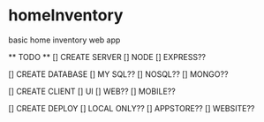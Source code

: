 # homeInventory
basic home inventory web app

** TODO **
[] CREATE SERVER
    [] NODE
    [] EXPRESS??

[] CREATE DATABASE
    [] MY SQL??
    [] NOSQL??
    [] MONGO??

[] CREATE CLIENT
    [] UI
    [] WEB??
    [] MOBILE??

[] CREATE DEPLOY
    [] LOCAL ONLY??
    [] APPSTORE??
    [] WEBSITE??